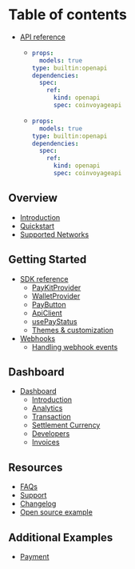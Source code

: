 # Table of contents

* [API reference](README.md)
  * ```yaml
    props:
      models: true
    type: builtin:openapi
    dependencies:
      spec:
        ref:
          kind: openapi
          spec: coinvoyageapi
    ```
  * ```yaml
    props:
      models: true
    type: builtin:openapi
    dependencies:
      spec:
        ref:
          kind: openapi
          spec: coinvoyageapi
    ```

## Overview

* [Introduction](overview/introduction.md)
* [Quickstart](overview/quickstart.md)
* [Supported Networks](overview/supported-networks.md)

## Getting Started

* [SDK reference](getting-started/sdk-reference.md)
  * [PayKitProvider](getting-started/sdk-reference.md#paykitprovider)
  * [WalletProvider](getting-started/sdk-reference.md#walletprovider)
  * [PayButton](getting-started/sdk-reference.md#paybutton)
  * [ApiClient](getting-started/sdk-reference.md#api-client)
  * [usePayStatus](getting-started/sdk-reference.md#usepaystatus)
  * [Themes & customization](getting-started/sdk-reference.md#themes-and-customization)
* [Webhooks](getting-started/webhooks.md)
  * [Handling webhook events](getting-started/webhooks.md#handling-webhook-events)

## Dashboard

* [Dashboard](dashboard/index.md)
  * [Introduction](dashboard/index.md#introduction)
  * [Analytics](dashboard/index.md#analytics)
  * [Transaction](dashboard/index.md#transaction)
  * [Settlement Currency](dashboard/index.md#settlement-currency)
  * [Developers](dashboard/index.md#developers)
  * [Invoices](dashboard/index.md#invoices)

## Resources

* [FAQs](resources/faqs.md)
* [Support](resources/support.md)
* [Changelog](resources/changelog.md)
* [Open source example](resources/open-source-example.md)

## Additional Examples

* [Payment](additional-examples/payment.md)
